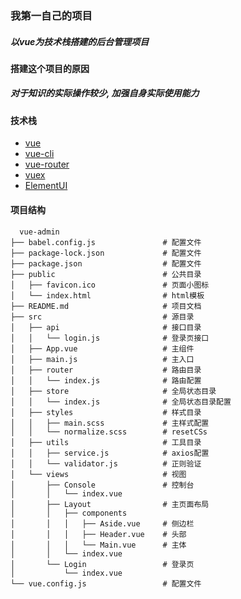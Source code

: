 ### 我第一自己的项目
##### 以vue为技术栈搭建的后台管理项目

#### 搭建这个项目的原因
##### 对于知识的实际操作较少, 加强自身实际使用能力

#### 技术栈
  + [vue](https://cn.vuejs.org/index.html)
  + [vue-cli](https://cli.vuejs.org/zh/)
  + [vue-router](https://router.vuejs.org/zh/)
  + [vuex](https://vuex.vuejs.org/zh/guide/)
  + [ElementUI](https://element.eleme.cn/#/zh-CN)

#### 项目结构
```
  vue-admin
├── babel.config.js               # 配置文件
├── package-lock.json             # 配置文件
├── package.json                  # 配置文件
├── public                        # 公共目录
│   ├── favicon.ico               # 页面小图标
│   └── index.html                # html模板
├── README.md                     # 项目文档
├── src                           # 源目录
│   ├── api                       # 接口目录
│   │   └── login.js              # 登录页接口
│   ├── App.vue                   # 主组件
│   ├── main.js                   # 主入口
│   ├── router                    # 路由目录
│   │   └── index.js              # 路由配置
│   ├── store                     # 全局状态目录
│   │   └── index.js              # 全局状态目录配置
│   ├── styles                    # 样式目录
│   │   ├── main.scss             # 主样式配置
│   │   └── normalize.scss        # resetCSs
│   ├── utils                     # 工具目录
│   │   ├── service.js            # axios配置
│   │   └── validator.js          # 正则验证
│   └── views                     # 视图
│       ├── Console               # 控制台
│       │   └── index.vue
│       ├── Layout                # 主页面布局
│       │   ├── components
│       │   │   ├── Aside.vue     # 侧边栏
│       │   │   ├── Header.vue    # 头部
│       │   │   └── Main.vue      # 主体
│       │   └── index.vue
│       └── Login                 # 登录页
│           └── index.vue
└── vue.config.js                 # 配置文件
```
